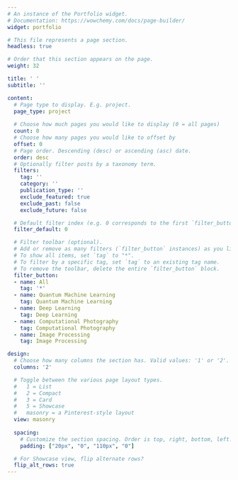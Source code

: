 ```yaml
---
# An instance of the Portfolio widget.
# Documentation: https://wowchemy.com/docs/page-builder/
widget: portfolio

# This file represents a page section.
headless: true

# Order that this section appears on the page.
weight: 32

title: ' '
subtitle: ''

content:
  # Page type to display. E.g. project.
  page_type: project
  
  # Choose how much pages you would like to display (0 = all pages)
  count: 0
  # Choose how many pages you would like to offset by
  offset: 0
  # Page order. Descending (desc) or ascending (asc) date.
  order: desc
  # Optionally filter posts by a taxonomy term.
  filters:
    tag: ''
    category: ''
    publication_type: ''
    exclude_featured: true
    exclude_past: false
    exclude_future: false

  # Default filter index (e.g. 0 corresponds to the first `filter_button` instance below).
  filter_default: 0

  # Filter toolbar (optional).
  # Add or remove as many filters (`filter_button` instances) as you like.
  # To show all items, set `tag` to "*".
  # To filter by a specific tag, set `tag` to an existing tag name.
  # To remove the toolbar, delete the entire `filter_button` block.
  filter_button:
  - name: All
    tag: '*'
  - name: Quantum Machine Learning
    tag: Quantum Machine Learning
  - name: Deep Learning
    tag: Deep Learning
  - name: Computational Photography
    tag: Computational Photography
  - name: Image Processing
    tag: Image Processing

design:
  # Choose how many columns the section has. Valid values: '1' or '2'.
  columns: '2'

  # Toggle between the various page layout types.
  #   1 = List
  #   2 = Compact
  #   3 = Card
  #   5 = Showcase
  #   masonry = a Pinterest-style layout
  view: masonry
  
  spacing:
    # Customize the section spacing. Order is top, right, bottom, left.
    padding: ["20px", "0", "110px", "0"]

  # For Showcase view, flip alternate rows?
  flip_alt_rows: true
---
```

